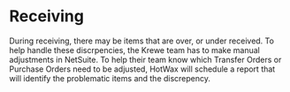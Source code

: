 # Receiving

During receiving, there may be items that are over, or under received. To help handle these discrpencies, the Krewe team has to make manual adjustments in NetSuite. To help their team know which Transfer Orders or Purchase Orders need to be adjusted, HotWax will schedule a report that will identify the problematic items and the discrepency.

<!-- add report name -->